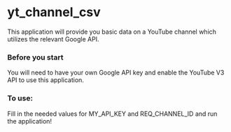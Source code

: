 # yt_channel_csv
This application will provide you basic data on a YouTube channel which utilizes the relevant Google API.

### Before you start
You will need to have your own Google API key and enable the YouTube V3 API to use this application.

### To use:
Fill in the needed values for MY_API_KEY and REQ_CHANNEL_ID and run the application!